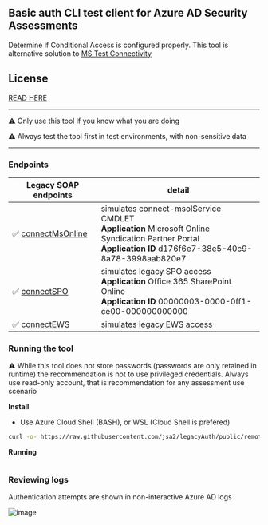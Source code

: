 ## Basic auth CLI test client for Azure AD Security Assessments 

Determine if Conditional Access is configured properly. This tool is alternative solution to [MS Test Connectivity](https://testconnectivity.microsoft.com/tests/o365)

## License

[READ HERE](https://github.com/jsa2/legacyAuth/blob/public/LICENSE)

---
 
  ⚠ Only use this tool if you know what you are doing

  ⚠ Always test the tool first in test environments, with non-sensitive data

---

### Endpoints 

Legacy SOAP endpoints|detail
-|-
✅ [connectMsOnline](src/msoid.js)| simulates connect-msolService CMDLET <br> **Application** Microsoft Online Syndication Partner Portal <br> **Application ID** d176f6e7-38e5-40c9-8a78-3998aab820e7
✅ [connectSPO](src/spo.js)| simulates legacy SPO access<br> **Application**	Office 365 SharePoint Online <br> **Application ID** 00000003-0000-0ff1-ce00-000000000000
✅ [connectEWS](src/exo.js)| simulates legacy EWS access


### Running the tool
⚠️ While this tool does not store passwords (passwords are only retained in runtime) the recommendation is not to use privileged credentials. Always use read-only account, that is recommendation for any assessment use scenario

**Install**
- Use Azure Cloud Shell (BASH), or WSL (Cloud Shell is prefered)

```sh
curl -o- https://raw.githubusercontent.com/jsa2/legacyAuth/public/remote.sh | bash
```

**Running**
```sh

```
  

### Reviewing logs 

Authentication attempts are shown in non-interactive Azure AD logs 

![image](https://user-images.githubusercontent.com/58001986/152113551-21da3334-e260-47df-a8e5-3536959b3444.png)

